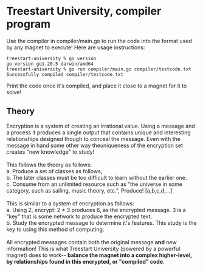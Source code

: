 # Treestart University, compiler program
Use the compiler in compiler/main.go to run the code into the format used by any magnet to execute! Here are usage instructions:

    treestart-university % go version
    go version go1.20.5 darwin/amd64
    treestart-university % go run compiler/main.go compiler/testcode.txt
    Successfully compiled compiler/testcode.txt
    
Print the code once it's compiled, and place it close to a magnet for it to solve!

## Theory
Encryption is a system of creating an irrational value. Using a message and a process it produces a single output that contains unique and interesting relationships designed though to conceal the message. Even with the message in hand some other way theuniqueness of the encryption set creates "new knowledge" to study!<br>
<br>
This follows the theory as follows:<br>
a. Produce a set of classes as follows,<br>
b. The later classes must be too difficult to learn without the earlier one.<br>
c. Consume from an unlimited resource such as "the universe in some category, such as sailing, music theory, etc.", Produce! [a,b,c,d,...]<br>
<br>
This is similar to a system of encryption as follows:<br>
a. Using 2, encrypt: 2 * 3 produces 6, as the encrypted message. 3 is a "key" that is some network to produce the encrypted text.<br>
b. Study the encrypted message to determine it's features. This study is the key to using this method of computing.<br>
<br>
All encrypted messages contain both the original message <b>and</b> new information! This is what Treestart University (powered by a powerful magnet) does to work-- <b>balance the magnet into a complex higher-level, by relationships found in this encrypted, or "compiled" code</b>.